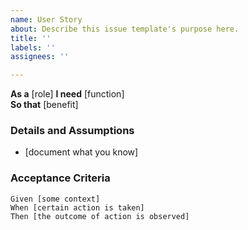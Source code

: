 ```yaml
---
name: User Story
about: Describe this issue template's purpose here.
title: ''
labels: ''
assignees: ''

---
```


**As a** [role]
**I need** [function]  
**So that** [benefit]  
       
### Details and Assumptions
* [document what you know]

### Acceptance Criteria  
  
```gherkin
Given [some context]
When [certain action is taken]
Then [the outcome of action is observed]
```
